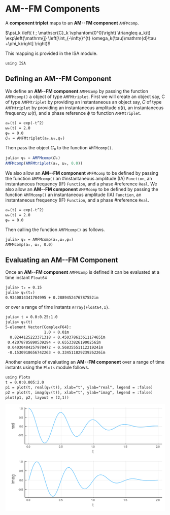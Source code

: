 # AM--FM Components

A **component triplet**  maps to an **AM--FM component** `AMFMcomp`.

$\psi_k \left( t ; \mathscr{C}_k \vphantom{0^0}\right) \triangleq a_k(t) \exp\left(\mathrm{j} \left[\int_{-\infty}^{t} \omega_k(\tau)\mathrm{d}\tau +\phi_k\right] \right)$

This mapping is provided in the ISA module.
```
using ISA
```

## Defining an AM--FM Component
We define an **AM--FM component** `AMFMcomp` by passing the function `AMFMcomp()` a object of type `AMFMtriplet`. First we will create an object say, C of type `AMFMtriplet` by providing an instantaneous an object say, 𝐶 of type `AMFMtriplet` by providing an instantaneous amplitude $a(t)$, an instantaneous frequency $\omega(t)$,
and a phase reference $\phi$ to function `AMFMtriplet`.
```
a₀(t) = exp(-t^2)
ω₀(t) = 2.0
φ₀ = 0.0
𝐶₀ = AMFMtriplet(a₀,ω₀,φ₀)
```
Then pass the object 𝐶₀ to the function `AMFMcomp()`.
```julia codeSnippet
julia> ψ₀ = AMFMcomp(𝐶₀)
AMFMcomp(AMFMtriplet(a₀, ω₀, 0.0))
```

We also allow an **AM--FM component** `AMFMcomp` to be defined by passing the function `AMFMcomp()` an #instantaneous amplitude (IA) `Function`, an instantaneous frequency (IF) `Function`, and a phase #reference `Real`. We also allow an **AM--FM component** `AMFMcomp` to be defined by passing the function `AMFMcomp()` an instantaneous amplitude (IA) `Function`, an instantaneous frequency (IF) `Function`, and a phase #reference `Real`.
```
a₀(t) = exp(-t^2)
ω₀(t) = 2.0
φ₀ = 0.0
```
Then calling the function `AMFMcomp()` as follows.
```
julia> ψ₀ = AMFMcomp(a₀,ω₀,φ₀)
AMFMcomp(a₀, ω₀, 0.0)
```


## Evaluating an AM--FM Component
Once an  **AM--FM component** `AMFMcomp` is defined it can be evaluated at a time instant `Float64`
```
julia> t₀ = 0.15
julia> ψ₀(t₀)
0.9340814341784995 + 0.2889452476787552im
```
or over a range of time instants `Array{Float64,1}`.
```
julia> t = 0.0:0.25:1.0
julia> ψ₀(t)
5-element Vector{ComplexF64}:
                 1.0 + 0.0im
  0.8244125223371318 + 0.45037861361117465im
 0.42078785890539294 + 0.655338261900256im
 0.04030484257978472 + 0.5683555111221924im
 -0.1530918656742263 + 0.33451182923926226im
```

Another example of evaluating an **AM--FM component** over a range of time instants using the `Plots` module follows.
```
using Plots
t = 0.0:0.005:2.0
p1 = plot(t, real(ψ₀(t)), xlab="t", ylab="real", legend = :false)
p2 = plot(t, imag(ψ₀(t)), xlab="t", ylab="imag", legend = :false)
plot(p1, p2, layout = (2,1))
```
[![](https://raw.githubusercontent.com/ssandova/ISAdocs/master/images/CompEval.png)](https://raw.githubusercontent.com/ssandova/ISAdocs/master/images/CompEval.png)
